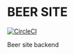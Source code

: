 # BEER SITE

[![CircleCI](https://circleci.com/gh/yarik2215/beer-site-backend.svg?style=svg)](https://app.circleci.com/pipelines/github/yarik2215/beer-site-backend)


Beer site backend